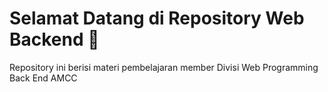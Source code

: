 # Selamat Datang di Repository Web Backend 👋

Repository ini berisi materi pembelajaran member Divisi Web Programming Back End AMCC
